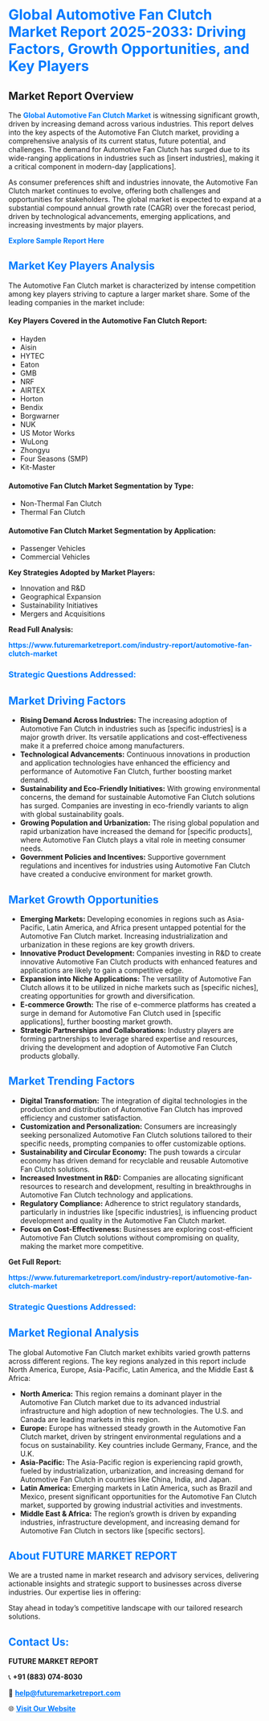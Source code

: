 <h1 style="color: #007BFF;">Global Automotive Fan Clutch Market Report 2025-2033: Driving Factors, Growth Opportunities, and Key Players</h1>

<section id="overview">
<h2>Market Report Overview</h2>
<p>The <a href="https://www.futuremarketreport.com/industry-report/automotive-fan-clutch-market" style="color: #007BFF; text-decoration: none;"><strong>Global Automotive Fan Clutch Market</strong></a> is witnessing significant growth, driven by increasing demand across various industries. This report delves into the key aspects of the Automotive Fan Clutch market, providing a comprehensive analysis of its current status, future potential, and challenges. The demand for Automotive Fan Clutch has surged due to its wide-ranging applications in industries such as [insert industries], making it a critical component in modern-day [applications].</p>
<p>As consumer preferences shift and industries innovate, the Automotive Fan Clutch market continues to evolve, offering both challenges and opportunities for stakeholders. The global market is expected to expand at a substantial compound annual growth rate (CAGR) over the forecast period, driven by technological advancements, emerging applications, and increasing investments by major players.</p>
</section>

<section id="overview">
<p><a href="https://www.futuremarketreport.com/request-sample/reportId=52218" style="color: #007BFF; text-decoration: none;"><strong>Explore Sample Report Here</strong></a></p>
</section>

<section id="key-players">
<h2 style="color: #007BFF;">Market Key Players Analysis</h2>
<p>The Automotive Fan Clutch market is characterized by intense competition among key players striving to capture a larger market share. Some of the leading companies in the market include:</p>
<h4>Key Players Covered in the Automotive Fan Clutch Report:</h4>
<ul><li>Hayden</li><li>Aisin</li><li>HYTEC</li><li>Eaton</li><li>GMB</li><li>NRF</li><li>AIRTEX</li><li>Horton</li><li>Bendix</li><li>Borgwarner</li><li>NUK</li><li>US Motor Works</li><li>WuLong</li><li>Zhongyu</li><li>Four Seasons (SMP)</li><li>Kit-Master</li></ul>
<h4>Automotive Fan Clutch Market Segmentation by Type:</h4>
<ul><li>Non-Thermal Fan Clutch</li><li>Thermal Fan Clutch</li></ul>

<h4>Automotive Fan Clutch Market Segmentation by Application:</h4>
<ul><li>Passenger Vehicles</li><li>Commercial Vehicles</li></ul>
<p><strong>Key Strategies Adopted by Market Players:</strong></p>
<ul>
<li>Innovation and R&D</li>
<li>Geographical Expansion</li>
<li>Sustainability Initiatives</li>
<li>Mergers and Acquisitions</li>
</ul>
</section>

<section>
<p><strong>Read Full Analysis: </strong></p><a href="https://www.futuremarketreport.com/industry-report/automotive-fan-clutch-market" style="color: #007BFF; text-decoration: none;"><strong>https://www.futuremarketreport.com/industry-report/automotive-fan-clutch-market</strong></a>
<h3 style="color: #007BFF;">Strategic Questions Addressed:</h3>
</section>

<section id="driving-factors">
<h2 style="color: #007BFF;">Market Driving Factors</h2>
<ul>
<li><strong>Rising Demand Across Industries:</strong> The increasing adoption of Automotive Fan Clutch in industries such as [specific industries] is a major growth driver. Its versatile applications and cost-effectiveness make it a preferred choice among manufacturers.</li>
<li><strong>Technological Advancements:</strong> Continuous innovations in production and application technologies have enhanced the efficiency and performance of Automotive Fan Clutch, further boosting market demand.</li>
<li><strong>Sustainability and Eco-Friendly Initiatives:</strong> With growing environmental concerns, the demand for sustainable Automotive Fan Clutch solutions has surged. Companies are investing in eco-friendly variants to align with global sustainability goals.</li>
<li><strong>Growing Population and Urbanization:</strong> The rising global population and rapid urbanization have increased the demand for [specific products], where Automotive Fan Clutch plays a vital role in meeting consumer needs.</li>
<li><strong>Government Policies and Incentives:</strong> Supportive government regulations and incentives for industries using Automotive Fan Clutch have created a conducive environment for market growth.</li>
</ul>
</section>

<section id="growth-opportunities">
<h2 style="color: #007BFF;">Market Growth Opportunities</h2>
<ul>
<li><strong>Emerging Markets:</strong> Developing economies in regions such as Asia-Pacific, Latin America, and Africa present untapped potential for the Automotive Fan Clutch market. Increasing industrialization and urbanization in these regions are key growth drivers.</li>
<li><strong>Innovative Product Development:</strong> Companies investing in R&D to create innovative Automotive Fan Clutch products with enhanced features and applications are likely to gain a competitive edge.</li>
<li><strong>Expansion into Niche Applications:</strong> The versatility of Automotive Fan Clutch allows it to be utilized in niche markets such as [specific niches], creating opportunities for growth and diversification.</li>
<li><strong>E-commerce Growth:</strong> The rise of e-commerce platforms has created a surge in demand for Automotive Fan Clutch used in [specific applications], further boosting market growth.</li>
<li><strong>Strategic Partnerships and Collaborations:</strong> Industry players are forming partnerships to leverage shared expertise and resources, driving the development and adoption of Automotive Fan Clutch products globally.</li>
</ul>
</section>

<section id="trending-factors">
<h2 style="color: #007BFF;">Market Trending Factors</h2>
<ul>
<li><strong>Digital Transformation:</strong> The integration of digital technologies in the production and distribution of Automotive Fan Clutch has improved efficiency and customer satisfaction.</li>
<li><strong>Customization and Personalization:</strong> Consumers are increasingly seeking personalized Automotive Fan Clutch solutions tailored to their specific needs, prompting companies to offer customizable options.</li>
<li><strong>Sustainability and Circular Economy:</strong> The push towards a circular economy has driven demand for recyclable and reusable Automotive Fan Clutch solutions.</li>
<li><strong>Increased Investment in R&D:</strong> Companies are allocating significant resources to research and development, resulting in breakthroughs in Automotive Fan Clutch technology and applications.</li>
<li><strong>Regulatory Compliance:</strong> Adherence to strict regulatory standards, particularly in industries like [specific industries], is influencing product development and quality in the Automotive Fan Clutch market.</li>
<li><strong>Focus on Cost-Effectiveness:</strong> Businesses are exploring cost-efficient Automotive Fan Clutch solutions without compromising on quality, making the market more competitive.</li>
</ul>
</section>

<section>
<p><strong>Get Full Report: </strong></p><a href="https://www.futuremarketreport.com/industry-report/automotive-fan-clutch-market" style="color: #007BFF; text-decoration: none;"><strong>https://www.futuremarketreport.com/industry-report/automotive-fan-clutch-market</strong></a>
<h3 style="color: #007BFF;">Strategic Questions Addressed:</h3>
</section>


<section id="regional-analysis">
<h2 style="color: #007BFF;">Market Regional Analysis</h2>
<p>The global Automotive Fan Clutch market exhibits varied growth patterns across different regions. The key regions analyzed in this report include North America, Europe, Asia-Pacific, Latin America, and the Middle East & Africa:</p>
<ul>
<li><strong>North America:</strong> This region remains a dominant player in the Automotive Fan Clutch market due to its advanced industrial infrastructure and high adoption of new technologies. The U.S. and Canada are leading markets in this region.</li>
<li><strong>Europe:</strong> Europe has witnessed steady growth in the Automotive Fan Clutch market, driven by stringent environmental regulations and a focus on sustainability. Key countries include Germany, France, and the U.K.</li>
<li><strong>Asia-Pacific:</strong> The Asia-Pacific region is experiencing rapid growth, fueled by industrialization, urbanization, and increasing demand for Automotive Fan Clutch in countries like China, India, and Japan.</li>
<li><strong>Latin America:</strong> Emerging markets in Latin America, such as Brazil and Mexico, present significant opportunities for the Automotive Fan Clutch market, supported by growing industrial activities and investments.</li>
<li><strong>Middle East & Africa:</strong> The region’s growth is driven by expanding industries, infrastructure development, and increasing demand for Automotive Fan Clutch in sectors like [specific sectors].</li>
</ul>
</section>

<footer>
<h2 style="color: #007BFF;">About FUTURE MARKET REPORT</h2>
<p>We are a trusted name in market research and advisory services, delivering actionable insights and strategic support to businesses across diverse industries. Our expertise lies in offering:</p>

<p>Stay ahead in today’s competitive landscape with our tailored research solutions.</p>

<h2 style="color: #007BFF;">Contact Us:</h2>
<p><strong>FUTURE MARKET REPORT</strong></p>
<p>📞 <strong>+91 (883) 074-8030</strong></p>
<p>📧 <strong><a href="mailto:help@futuremarketreport.com" style="color: #007BFF;">help@futuremarketreport.com</a></strong></p>
<p>🌐 <strong><a href="https://www.futuremarketreport.com/" style="color: #007BFF;">Visit Our Website</a></strong></p>
</footer>